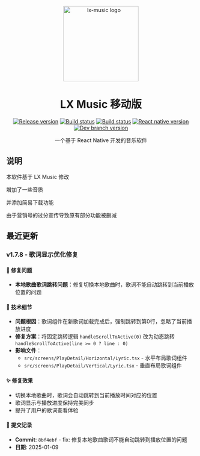 <p align="center"><a href="https://github.com/lyswhut/lx-music-mobile"><img width="200" src="https://github.com/lyswhut/lx-music-mobile/blob/master/doc/images/icon.png" alt="lx-music logo"></a></p>

<h1 align="center">LX Music 移动版</h1>

<p align="center">
  <a href="https://github.com/lyswhut/lx-music-mobile/releases"><img src="https://img.shields.io/github/release/lyswhut/lx-music-mobile" alt="Release version"></a>
  <a href="https://github.com/lyswhut/lx-music-mobile/actions/workflows/release.yml"><img src="https://github.com/lyswhut/lx-music-mobile/workflows/Build/badge.svg" alt="Build status"></a>
  <a href="https://github.com/lyswhut/lx-music-mobile/actions/workflows/beta-pack.yml"><img src="https://github.com/lyswhut/lx-music-mobile/workflows/Build%20Beta/badge.svg" alt="Build status"></a>
  <a href="https://github.com/facebook/react-native"><img src="https://img.shields.io/github/package-json/dependency-version/lyswhut/lx-music-mobile/react-native/master" alt="React native version"></a>
  <a href="https://github.com/lyswhut/lx-music-mobile/tree/dev"><img src="https://img.shields.io/github/package-json/v/lyswhut/lx-music-mobile/dev" alt="Dev branch version"></a>
</p>

<p align="center">一个基于 React Native 开发的音乐软件</p>

## 说明

本软件基于 LX Music 修改

增加了一些音质

并添加简易下载功能

由于营销号的过分宣传导致原有部分功能被删减

## 最近更新

### v1.7.8 - 歌词显示优化修复

#### 🐛 修复问题
- **本地歌曲歌词跳转问题**：修复切换本地歌曲时，歌词不能自动跳转到当前播放位置的问题

#### 🔧 技术细节
- **问题根因**：歌词组件在新歌词加载完成后，强制跳转到第0行，忽略了当前播放进度
- **修复方案**：将固定跳转逻辑 `handleScrollToActive(0)` 改为动态跳转 `handleScrollToActive(line >= 0 ? line : 0)`
- **影响文件**：
  - `src/screens/PlayDetail/Horizontal/Lyric.tsx` - 水平布局歌词组件
  - `src/screens/PlayDetail/Vertical/Lyric.tsx` - 垂直布局歌词组件

#### ✨ 修复效果
- 切换本地歌曲时，歌词会自动跳转到当前播放时间对应的位置
- 歌词显示与播放进度保持完美同步
- 提升了用户的歌词查看体验

#### 📝 提交记录
- **Commit**: `8bf4ebf` - fix: 修复本地歌曲歌词不能自动跳转到播放位置的问题
- **日期**: 2025-01-09
